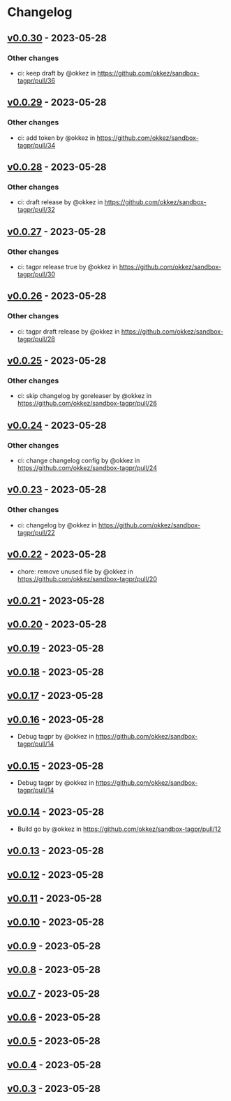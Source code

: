 # Changelog

## [v0.0.30](https://github.com/okkez/sandbox-tagpr/compare/v0.0.29...v0.0.30) - 2023-05-28
### Other changes
- ci: keep draft by @okkez in https://github.com/okkez/sandbox-tagpr/pull/36

## [v0.0.29](https://github.com/okkez/sandbox-tagpr/compare/v0.0.28...v0.0.29) - 2023-05-28
### Other changes
- ci: add token by @okkez in https://github.com/okkez/sandbox-tagpr/pull/34

## [v0.0.28](https://github.com/okkez/sandbox-tagpr/compare/v0.0.27...v0.0.28) - 2023-05-28
### Other changes
- ci: draft release by @okkez in https://github.com/okkez/sandbox-tagpr/pull/32

## [v0.0.27](https://github.com/okkez/sandbox-tagpr/compare/v0.0.26...v0.0.27) - 2023-05-28
### Other changes
- ci: tagpr release true by @okkez in https://github.com/okkez/sandbox-tagpr/pull/30

## [v0.0.26](https://github.com/okkez/sandbox-tagpr/compare/v0.0.25...v0.0.26) - 2023-05-28
### Other changes
- ci: tagpr draft release by @okkez in https://github.com/okkez/sandbox-tagpr/pull/28

## [v0.0.25](https://github.com/okkez/sandbox-tagpr/compare/v0.0.24...v0.0.25) - 2023-05-28
### Other changes
- ci: skip changelog by goreleaser by @okkez in https://github.com/okkez/sandbox-tagpr/pull/26

## [v0.0.24](https://github.com/okkez/sandbox-tagpr/compare/v0.0.23...v0.0.24) - 2023-05-28
### Other changes
- ci: change changelog config by @okkez in https://github.com/okkez/sandbox-tagpr/pull/24

## [v0.0.23](https://github.com/okkez/sandbox-tagpr/compare/v0.0.22...v0.0.23) - 2023-05-28
### Other changes
- ci: changelog by @okkez in https://github.com/okkez/sandbox-tagpr/pull/22

## [v0.0.22](https://github.com/okkez/sandbox-tagpr/compare/v0.0.21...v0.0.22) - 2023-05-28
- chore: remove unused file by @okkez in https://github.com/okkez/sandbox-tagpr/pull/20

## [v0.0.21](https://github.com/okkez/sandbox-tagpr/compare/v0.0.20...v0.0.21) - 2023-05-28

## [v0.0.20](https://github.com/okkez/sandbox-tagpr/compare/v0.0.19...v0.0.20) - 2023-05-28

## [v0.0.19](https://github.com/okkez/sandbox-tagpr/compare/v0.0.18...v0.0.19) - 2023-05-28

## [v0.0.18](https://github.com/okkez/sandbox-tagpr/compare/v0.0.17...v0.0.18) - 2023-05-28

## [v0.0.17](https://github.com/okkez/sandbox-tagpr/compare/v0.0.15...v0.0.17) - 2023-05-28

## [v0.0.16](https://github.com/okkez/sandbox-tagpr/compare/v0.0.14...v0.0.16) - 2023-05-28
- Debug tagpr by @okkez in https://github.com/okkez/sandbox-tagpr/pull/14

## [v0.0.15](https://github.com/okkez/sandbox-tagpr/compare/v0.0.14...v0.0.15) - 2023-05-28
- Debug tagpr by @okkez in https://github.com/okkez/sandbox-tagpr/pull/14

## [v0.0.14](https://github.com/okkez/sandbox-tagpr/compare/v0.0.13...v0.0.14) - 2023-05-28
- Build go by @okkez in https://github.com/okkez/sandbox-tagpr/pull/12

## [v0.0.13](https://github.com/okkez/sandbox-tagpr/compare/v0.0.12...v0.0.13) - 2023-05-28

## [v0.0.12](https://github.com/okkez/sandbox-tagpr/compare/v0.0.11...v0.0.12) - 2023-05-28

## [v0.0.11](https://github.com/okkez/sandbox-tagpr/compare/v0.0.10...v0.0.11) - 2023-05-28

## [v0.0.10](https://github.com/okkez/sandbox-tagpr/compare/v0.0.9...v0.0.10) - 2023-05-28

## [v0.0.9](https://github.com/okkez/sandbox-tagpr/compare/v0.0.8...v0.0.9) - 2023-05-28

## [v0.0.8](https://github.com/okkez/sandbox-tagpr/compare/v0.0.7...v0.0.8) - 2023-05-28

## [v0.0.7](https://github.com/okkez/sandbox-tagpr/compare/v0.0.6...v0.0.7) - 2023-05-28

## [v0.0.6](https://github.com/okkez/sandbox-tagpr/compare/v0.0.5...v0.0.6) - 2023-05-28

## [v0.0.5](https://github.com/okkez/sandbox-tagpr/compare/v0.0.4...v0.0.5) - 2023-05-28

## [v0.0.4](https://github.com/okkez/sandbox-tagpr/compare/v0.0.3...v0.0.4) - 2023-05-28

## [v0.0.3](https://github.com/okkez/sandbox-tagpr/compare/v0.0.2...v0.0.3) - 2023-05-28

